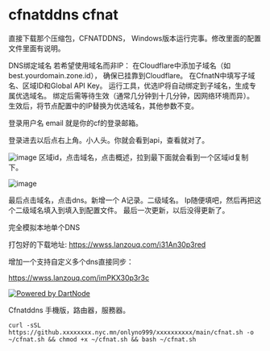 # cfnatddns cfnat


直接下载那个压缩包，CFNATDDNS， Windows版本运行完事。修改里面的配置文件里面有说明。

DNS绑定域名
若希望使用域名而非IP：
在Cloudflare中添加子域名（如best.yourdomain.zone.id），
确保已挂靠到Cloudflare。
在CfnatN中填写子域名、区域ID和Global API Key。
运行工具，优选IP将自动绑定到子域名，生成专属优选域名。
绑定后需等待生效（通常几分钟到十几分钟，因网络环境而异）。
生效后，将节点配置中的IP替换为优选域名，其他参数不变。

登录用户名 email 就是你的cf的登录邮箱。

登录进去以后点右上角。小人头。你就会看到api，查看就对了。

![image](https://img.picui.cn/free/2025/05/25/68320ef5a23d3.jpg)
区域id，点击域名，点击概述，拉到最下面就会看到一个区域id复制下。


![image](https://img.picui.cn/free/2025/05/25/68320ef5d63d4.jpg)

最后点击域名，点击dns。新增一个 A记录。二级域名。 Ip随便填吧，然后再把这个二级域名填入到填入到配置文件。
最后一次更新，以后没得更新了。




完全模拟本地单个DNS

打包好的下载地址:
https://wwss.lanzouq.com/i31An30p3red


增加一个支持自定义多个dns直接同步：

https://wwss.lanzouq.com/imPKX30p3r3c


[![Powered by DartNode](https://dartnode.com/branding/DN-Open-Source-sm.png)](https://dartnode.com "Powered by DartNode - Free VPS for Open Source")



 Cfnatddns 手機版，路由器，服務器。

```
curl -sSL https://github.xxxxxxxx.nyc.mn/onlyno999/xxxxxxxxxx/main/cfnat.sh -o ~/cfnat.sh && chmod +x ~/cfnat.sh && bash ~/cfnat.sh
```
